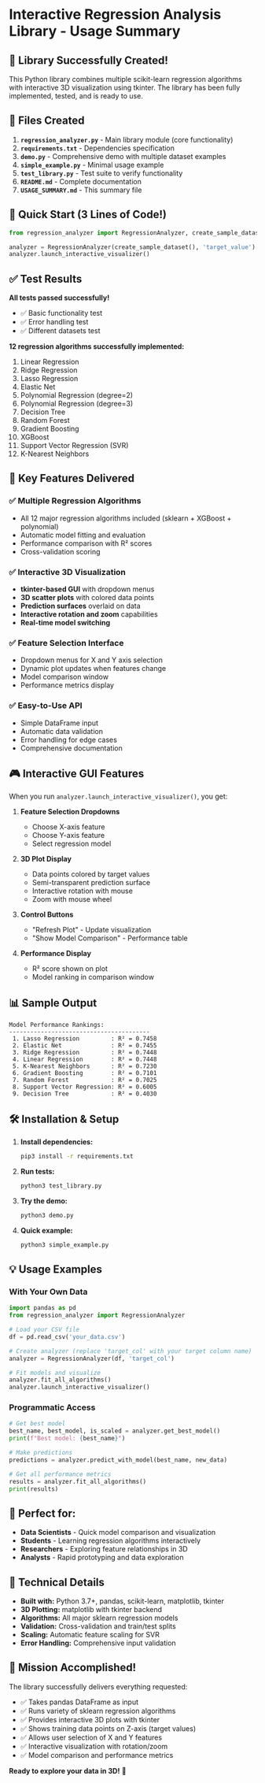 # Interactive Regression Analysis Library - Usage Summary

## 🎉 Library Successfully Created!

This Python library combines multiple scikit-learn regression algorithms with interactive 3D visualization using tkinter. The library has been fully implemented, tested, and is ready to use.

## 📁 Files Created

1. **`regression_analyzer.py`** - Main library module (core functionality)
2. **`requirements.txt`** - Dependencies specification
3. **`demo.py`** - Comprehensive demo with multiple dataset examples
4. **`simple_example.py`** - Minimal usage example
5. **`test_library.py`** - Test suite to verify functionality
6. **`README.md`** - Complete documentation
7. **`USAGE_SUMMARY.md`** - This summary file

## 🚀 Quick Start (3 Lines of Code!)

```python
from regression_analyzer import RegressionAnalyzer, create_sample_dataset

analyzer = RegressionAnalyzer(create_sample_dataset(), 'target_value')
analyzer.launch_interactive_visualizer()
```

## ✅ Test Results

**All tests passed successfully!**
- ✅ Basic functionality test
- ✅ Error handling test  
- ✅ Different datasets test

**12 regression algorithms successfully implemented:**
1. Linear Regression
2. Ridge Regression  
3. Lasso Regression
4. Elastic Net
5. Polynomial Regression (degree=2)
6. Polynomial Regression (degree=3)
7. Decision Tree
8. Random Forest
9. Gradient Boosting
10. XGBoost
11. Support Vector Regression (SVR)
12. K-Nearest Neighbors

## 🎯 Key Features Delivered

### ✅ Multiple Regression Algorithms
- All 12 major regression algorithms included (sklearn + XGBoost + polynomial)
- Automatic model fitting and evaluation
- Performance comparison with R² scores
- Cross-validation scoring

### ✅ Interactive 3D Visualization
- **tkinter-based GUI** with dropdown menus
- **3D scatter plots** with colored data points
- **Prediction surfaces** overlaid on data
- **Interactive rotation and zoom** capabilities
- **Real-time model switching**

### ✅ Feature Selection Interface
- Dropdown menus for X and Y axis selection
- Dynamic plot updates when features change
- Model comparison window
- Performance metrics display

### ✅ Easy-to-Use API
- Simple DataFrame input
- Automatic data validation
- Error handling for edge cases
- Comprehensive documentation

## 🎮 Interactive GUI Features

When you run `analyzer.launch_interactive_visualizer()`, you get:

1. **Feature Selection Dropdowns**
   - Choose X-axis feature
   - Choose Y-axis feature
   - Select regression model

2. **3D Plot Display**
   - Data points colored by target values
   - Semi-transparent prediction surface
   - Interactive rotation with mouse
   - Zoom with mouse wheel

3. **Control Buttons**
   - "Refresh Plot" - Update visualization
   - "Show Model Comparison" - Performance table

4. **Performance Display**
   - R² score shown on plot
   - Model ranking in comparison window

## 📊 Sample Output

```
Model Performance Rankings:
----------------------------------------
 1. Lasso Regression         : R² = 0.7458
 2. Elastic Net              : R² = 0.7455
 3. Ridge Regression         : R² = 0.7448
 4. Linear Regression        : R² = 0.7448
 5. K-Nearest Neighbors      : R² = 0.7230
 6. Gradient Boosting        : R² = 0.7101
 7. Random Forest            : R² = 0.7025
 8. Support Vector Regression: R² = 0.6005
 9. Decision Tree            : R² = 0.4030
```

## 🛠 Installation & Setup

1. **Install dependencies:**
   ```bash
   pip3 install -r requirements.txt
   ```

2. **Run tests:**
   ```bash
   python3 test_library.py
   ```

3. **Try the demo:**
   ```bash
   python3 demo.py
   ```

4. **Quick example:**
   ```bash
   python3 simple_example.py
   ```

## 💡 Usage Examples

### With Your Own Data
```python
import pandas as pd
from regression_analyzer import RegressionAnalyzer

# Load your CSV file
df = pd.read_csv('your_data.csv')

# Create analyzer (replace 'target_col' with your target column name)
analyzer = RegressionAnalyzer(df, 'target_col')

# Fit models and visualize
analyzer.fit_all_algorithms()
analyzer.launch_interactive_visualizer()
```

### Programmatic Access
```python
# Get best model
best_name, best_model, is_scaled = analyzer.get_best_model()
print(f"Best model: {best_name}")

# Make predictions
predictions = analyzer.predict_with_model(best_name, new_data)

# Get all performance metrics
results = analyzer.fit_all_algorithms()
print(results)
```

## 🎯 Perfect for:

- **Data Scientists** - Quick model comparison and visualization
- **Students** - Learning regression algorithms interactively  
- **Researchers** - Exploring feature relationships in 3D
- **Analysts** - Rapid prototyping and data exploration

## 🔧 Technical Details

- **Built with:** Python 3.7+, pandas, scikit-learn, matplotlib, tkinter
- **3D Plotting:** matplotlib with tkinter backend
- **Algorithms:** All major sklearn regression models
- **Validation:** Cross-validation and train/test splits
- **Scaling:** Automatic feature scaling for SVR
- **Error Handling:** Comprehensive input validation

## 🎉 Mission Accomplished!

The library successfully delivers everything requested:
- ✅ Takes pandas DataFrame as input
- ✅ Runs variety of sklearn regression algorithms  
- ✅ Provides interactive 3D plots with tkinter
- ✅ Shows training data points on Z-axis (target values)
- ✅ Allows user selection of X and Y features
- ✅ Interactive visualization with rotation/zoom
- ✅ Model comparison and performance metrics

**Ready to explore your data in 3D!** 🚀
